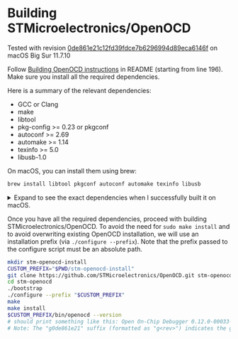 # Building STMicroelectronics/OpenOCD

Tested with revision [0de861e21c12fd39fdce7b6296994d89eca6146f] on macOS Big Sur 11.7.10

Follow [Building OpenOCD instructions] in README (starting from line 196).
Make sure you install all the required dependencies.

Here is a summary of the relevant dependencies:

- GCC or Clang
- make
- libtool
- pkg-config >= 0.23 or pkgconf
- autoconf >= 2.69
- automake >= 1.14
- texinfo >= 5.0
- libusb-1.0

On macOS, you can install them using brew:

```bash
brew install libtool pkgconf autoconf automake texinfo libusb
```

<details>

<summary>Expand to see the exact dependencies when I successfully built it on macOS.</summary>

macOS Big Sur 11.7.10
* system Clang (Apple clang version 13.0.0 (clang-1300.0.29.30))
  * system make (GNU Make 3.81)
  * dependencies installed via brew:
    * libtool 2.4.7
    * pkgconf 2.3.0_1
    * autoconf 2.72
    * automake 1.17
    * texinfo 7.2
    * libusb 1.0.26

</details>

Once you have all the required dependencies, proceed with building STMicroelectronics/OpenOCD.
To avoid the need for `sudo make install` and to avoid overwriting existing OpenOCD installation,
we will use an installation prefix (via `./configure --prefix`). Note that the prefix passed to the configure script
must be an absolute path.

```bash
mkdir stm-openocd-install
CUSTOM_PREFIX="$PWD/stm-openocd-install"
git clone https://github.com/STMicroelectronics/OpenOCD.git stm-openocd
cd stm-openocd
./bootstrap
./configure --prefix "$CUSTOM_PREFIX"
make
make install
$CUSTOM_PREFIX/bin/openocd --version
# should print something like this: Open On-Chip Debugger 0.12.0-00033-g0de861e21 (2025-03-13-02:03) [https://github.com/STMicroelectronics/OpenOCD]
# Note: The "g0de861e21" suffix (formatted as "g<rev>") indicates the git commit revision hash of the OpenOCD repo.
```


[STMicroelectronics/OpenOCD]: https://github.com/STMicroelectronics/OpenOCD

[0de861e21c12fd39fdce7b6296994d89eca6146f]: https://github.com/STMicroelectronics/OpenOCD/commit/0de861e21c12fd39fdce7b6296994d89eca6146f

[Building OpenOCD instructions]: https://github.com/STMicroelectronics/OpenOCD/blob/openocd-cubeide-r6/README#L196
